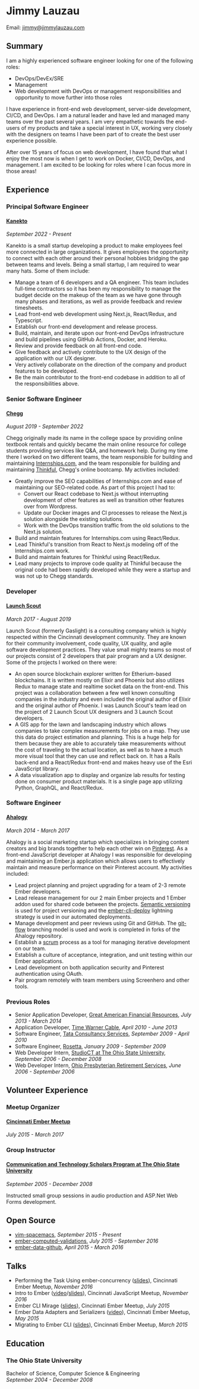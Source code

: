 Jimmy Lauzau
============

Email: jimmy@jimmylauzau.com  
<!-- Blog: [jimmylauzau.com](http://www.jimmylauzau.com/) -->


Summary
----------

I am a highly experienced software engineer looking for one of the following roles:
- DevOps/DevEx/SRE
- Management
- Web development with DevOps or management responsibilities and opportunity to move further into those roles

I have experience in front-end web development, server-side development, CI/CD, and DevOps. I am a natural leader and have led and managed many teams over the past several years. I am very empathetic towards the end-users of my products and take a special interest in UX, working very closely with the designers on teams I have been part of to create the best user experience possible.

After over 15 years of focus on web development, I have found that what I enjoy the most now is when I get to work on Docker, CI/CD, DevOps, and management. I am excited to be looking for roles where I can focus more in those areas!


Experience
----------

### Principal Software Engineer

#### [Kanekto](https://kanekto.com/)

_September 2022 - Present_

Kanekto is a small startup developing a product to make employees feel more connected in large organizations. It gives employees the opportunity to connect with each other around their personal hobbies bridging the gap between teams and levels. Being a small startup, I am required to wear many hats. Some of them include:

- Manage a team of 6 developers and a QA engineer. This team includes full-time contractors so it has been my responsibility to manage the budget decide on the makeup of the team as we have gone through many phases and iterations, as well as provide feedback and review timesheets.
- Lead front-end web development using Next.js, React/Redux, and Typescript.
- Establish our front-end development and release process.
- Build, maintain, and iterate upon our front-end DevOps infrastructure and build pipelines using GitHub Actions, Docker, and Heroku.
- Review and provide feedback on all front-end code.
- Give feedback and actively contribute to the UX design of the application with our UX designer.
- Very actively collaborate on the direction of the company and product features to be developed.
- Be the main contributor to the front-end codebase in addition to all of the responsibilities above.


### Senior Software Engineer

#### [Chegg](https://www.chegg.com/)

_August 2019 - September 2022_

Chegg originally made its name in the college space by providing online textbook rentals and quickly became the main online resource for college students providing services like Q&A, and homework help. During my time there I worked on two different teams, the team responsible for building and maintaining [Internships.com](https://internships.com), and the team responsible for building and maintaining [Thinkful](https://www.thinkful.com/), Chegg's online bootcamp. My activities included:

- Greatly improve the SEO capabilities of Internships.com and ease of maintaining our SEO-related code. As part of this project I had to:
  - Convert our React codebase to Next.js without interrupting development of other features as well as transition other features over from Wordpress.
  - Update our Docker images and CI processes to release the Next.js solution alongside the existing solutions.
  - Work with the DevOps transition traffic from the old solutions to the Next.js solution.
- Build and maintain features for Internships.com using React/Redux.
- Lead Thinkful's transition from React to Next.js modeling off of the Internships.com work.
- Build and maintain features for Thinkful using React/Redux.
- Lead many projects to improve code quality at Thinkful because the original code had been rapidly developed while they were a startup and was not up to Chegg standards.


### Developer

#### [Launch Scout](https://launchscout.com/)

_March 2017 - August 2019_

Launch Scout (formerly Gaslight) is a consulting company which is highly respected within the Cincinnati development community. They are known for their community involvement, code quality, UX quality, and agile software development practices. They value small mighty teams so most of our projects consist of 2 developers that pair program and a UX designer. Some of the projects I worked on there were:

- An open source blockchain explorer written for Etherium-based blockchains. It is written mostly on Elixir and Phoenix but also utilizes Redux to manage state and realtime socket data on the front-end. This project was a collaboration between a few well known consulting companies in the industry and even included the original author of Elixir and the original author of Phoenix. I was Launch Scout's team lead on the project of 2 Launch Scout UX designers and 3 Launch Scout developers.
- A GIS app for the lawn and landscaping industry which allows companies to take complex measurements for jobs on a map. They use this data do project estimation and planning. This is a huge help for them because they are able to accurately take measurements without the cost of traveling to the actual location, as well as to have a much more visual tool that they can use and reflect back on. It has a Rails back-end and a React/Redux front-end and makes heavy use of the Esri JavaScript library.
- A data visualization app to display and organize lab results for testing done on consumer product materials. It is a single page app utilizing Python, GraphQL, and React/Redux.


### Software Engineer

#### [Ahalogy](https://www.ahalogy.com/)

_March 2014 - March 2017_

Ahalogy is a social marketing startup which specializes in bringing content creators and big brands together to help each other win on [Pinterest](https://www.pinterest.com/). As a front-end JavaScript developer at Ahalogy I was responsible for developing and maintaining an Ember.js application which allows users to effectively maintain and measure performance on their Pinterest account. My activities included:

- Lead project planning and project upgrading for a team of 2-3 remote Ember developers.
- Lead release management for our 2 main Ember projects and 1 Ember addon used for shared code between the projects. [Semantic versioning](http://semver.org/) is used for project versioning and the [ember-cli-deploy](http://ember-cli.com/ember-cli-deploy/) lightning strategy is used in our automated deployments.
- Manage development and peer reviews using Git and GitHub. The [git-flow](http://nvie.com/posts/a-successful-git-branching-model/) branching model is used and work is completed in forks of the Ahalogy repository.
- Establish a [scrum](https://en.wikipedia.org/wiki/Scrum_(software_development)) process as a tool for managing iterative development on our team.
- Establish a culture of acceptance, integration, and unit testing within our Ember applications.
- Lead development on both application security and Pinterest authentication using OAuth.
- Pair program remotely with team members using Screenhero and other tools.


### Previous Roles

- Senior Application Developer, [Great American Financial Resources](http://www.greatamericaninsurancegroup.com/Annuities/), _July 2013 - March 2014_
- Application Developer, [Time Warner Cable](http://www.timewarnercable.com/), _April 2010 - June 2013_
- Software Engineer, [Tata Consultancy Services](http://www.tcs.com/), _September 2009 - April 2010_
- Software Engineer, [Rosetta](http://www.rosetta.com/), _January 2009 - September 2009_
- Web Developer Intern, [StudioCT at The Ohio State University](https://honors-scholars.osu.edu/scholars/programs/media-marketing-and-communication), _September 2006 - December 2008_
- Web Developer Intern, [Ohio Presbyterian Retirement Services](http://www.oprs.org/), _June 2006 - September 2006_


Volunteer Experience
--------------------

### Meetup Organizer

#### [Cincinnati Ember Meetup](https://www.meetup.com/TechLife-Cincinnati/)

_July 2015 - March 2017_


### Group Instructor

#### [Communication and Technology Scholars Program at The Ohio State University](https://honors-scholars.osu.edu/scholars/programs/media-marketing-and-communication)

_September 2005 - December 2008_

Instructed small group sessions in audio production and ASP.Net Web Forms development.


Open Source
-----------

- [vim-spacemacs](https://github.com/jimmay5469/vim-spacemacs), _September 2015 - Present_
- [ember-computed-validations](https://github.com/jimmay5469/ember-computed-validations), _July 2015 - September 2016_
- [ember-data-github](https://github.com/jimmay5469/ember-data-github), _April 2015 - March 2016_


Talks
-----

- Performing the Task Using ember-concurrency ([slides](https://slides.com/jimmay5469/ember-concurrency)), Cincinnati Ember Meetup, _November 2016_
- Intro to Ember ([video](https://www.youtube.com/watch?v=-cAv-Q4v3P8)/[slides](https://slides.com/jimmay5469/intro-to-ember)), Cincinnati JavaScript Meetup, _November 2016_
- Ember CLI Mirage ([slides](https://slides.com/jimmay5469/ember-cli-mirage)), Cincinnati Ember Meetup, _July 2015_
- Ember Data Adapters and Serializers ([video](https://www.youtube.com/watch?v=kX8MJbGbvCc)), Cincinnati Ember Meetup, _May 2015_
- Migrating to Ember CLI ([slides](https://slides.com/jimmay5469/migrating-to-ember-cli)), Cincinnati Ember Meetup, _March 2015_


Education
---------

### The Ohio State University
Bachelor of Science, Computer Science & Engineering  
_September 2004 - December 2008_

